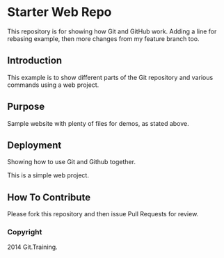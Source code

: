 # Starter Web Repo

This repository is for showing how Git and GitHub work. Adding a line for rebasing example, then more changes from my feature branch too.

## Introduction

This example is to show different parts of the Git repository and various commands using a web project.

## Purpose

Sample website with plenty of files for demos, as stated above.

## Deployment

Showing how to use Git and Github together.

This is a simple web project.

## How To Contribute

Please fork this repository and then issue Pull Requests for review.

### Copyright

2014 Git.Training.